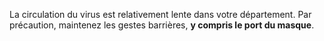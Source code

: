 La circulation du virus est relativement lente dans votre département. Par précaution, maintenez les gestes barrières, **y compris le port du masque**.

